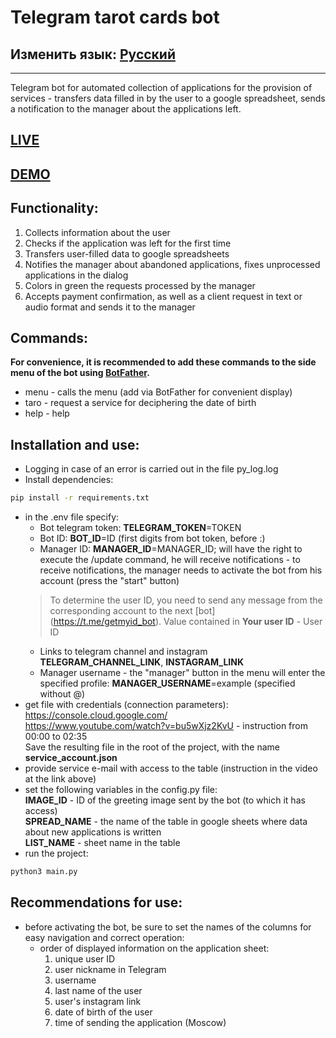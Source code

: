 # Telegram tarot cards bot
## Изменить язык: [Русский](README.md)
***
Telegram bot for automated collection of applications for the provision of services - transfers data filled in by the user to a google spreadsheet, sends a notification to the manager about the applications left.
## [LIVE](https://t.me/yakovleva_anna_taro_bot)
## [DEMO](README.demo.md)
## Functionality:
1. Collects information about the user
2. Checks if the application was left for the first time
3. Transfers user-filled data to google spreadsheets
4. Notifies the manager about abandoned applications, fixes unprocessed applications in the dialog
5. Colors in green the requests processed by the manager
6. Accepts payment confirmation, as well as a client request in text or audio format and sends it to the manager
## Commands:
**For convenience, it is recommended to add these commands to the side menu of the bot using [BotFather](https://t.me/BotFather).**
- menu - calls the menu (add via BotFather for convenient display)
- taro - request a service for deciphering the date of birth
- help - help

## Installation and use:
- Logging in case of an error is carried out in the file py_log.log
- Install dependencies:
```sh
pip install -r requirements.txt
```
- in the .env file specify:
   - Bot telegram token: **TELEGRAM_TOKEN**=TOKEN
   - Bot ID: **BOT_ID**=ID (first digits from bot token, before :)
   - Manager ID: **MANAGER_ID**=MANAGER_ID; will have the right to execute the /update command, he will receive notifications - to receive notifications, the manager needs to activate the bot from his account (press the "start" button)
   > To determine the user ID, you need to send any message from the corresponding account to the next [bot] (https://t.me/getmyid_bot). Value contained in **Your user ID** - User ID
   - Links to telegram channel and instagram **TELEGRAM_CHANNEL_LINK**, **INSTAGRAM_LINK**
   - Manager username - the "manager" button in the menu will enter the specified profile: **MANAGER_USERNAME**=example (specified without @)
- get file with credentials (connection parameters):\
https://console.cloud.google.com/ \
https://www.youtube.com/watch?v=bu5wXjz2KvU - instruction from 00:00 to 02:35\
Save the resulting file in the root of the project, with the name **service_account.json**
- provide service e-mail with access to the table (instruction in the video at the link above)
- set the following variables in the config.py file:\
**IMAGE_ID** - ID of the greeting image sent by the bot (to which it has access)\
**SPREAD_NAME** - the name of the table in google sheets where data about new applications is written\
**LIST_NAME** - sheet name in the table
- run the project:
```sh
python3 main.py
```
## Recommendations for use:
- before activating the bot, be sure to set the names of the columns for easy navigation and correct operation:
     - order of displayed information on the application sheet:
         1. unique user ID
         2. user nickname in Telegram
         3. username
         4. last name of the user
         5. user's instagram link
         6. date of birth of the user
         7. time of sending the application (Moscow)